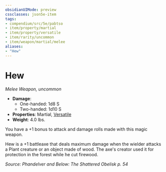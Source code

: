 ```yaml
---
obsidianUIMode: preview
cssclasses: json5e-item
tags:
- compendium/src/5e/pabtso
- item/property/martial
- item/property/versatile
- item/rarity/uncommon
- item/weapon/martial/melee
aliases: 
- "Hew"
---
```

# Hew
*Melee Weapon, uncommon*  

- **Damage**:
  - One-handed: 1d8 S
  - Two-handed: 1d10 S
- **Properties**: Martial, [Versatile](/Systems/5e/rules/item-properties.md#Versatile)
- **Weight**: 4.0 lbs.

You have a +1 bonus to attack and damage rolls made with this magic weapon.

Hew is a +1 battleaxe that deals maximum damage when the wielder attacks a Plant creature or an object made of wood. The axe's creator used it for protection in the forest while he cut firewood.

*Source: Phandelver and Below: The Shattered Obelisk p. 54*